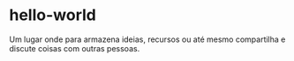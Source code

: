 # hello-world
Um lugar onde para armazena ideias, recursos ou até mesmo compartilha e discute coisas com outras pessoas.
